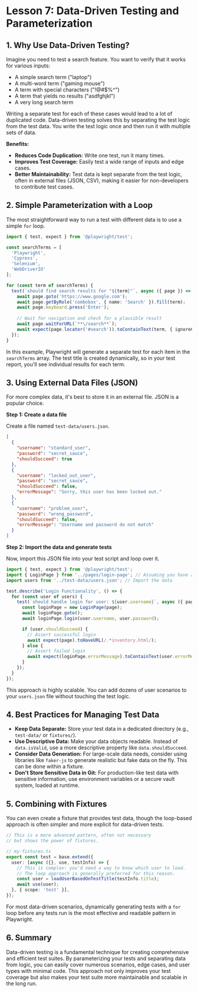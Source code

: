 # Lesson 7: Data-Driven Testing and Parameterization

## 1. Why Use Data-Driven Testing?

Imagine you need to test a search feature. You want to verify that it works for various inputs:
- A simple search term ("laptop")
- A multi-word term ("gaming mouse")
- A term with special characters ("!@#$%^")
- A term that yields no results ("asdfghjkl")
- A very long search term

Writing a separate test for each of these cases would lead to a lot of duplicated code. Data-driven testing solves this by separating the test logic from the test data. You write the test logic once and then run it with multiple sets of data.

**Benefits:**
- **Reduces Code Duplication:** Write one test, run it many times.
- **Improves Test Coverage:** Easily test a wide range of inputs and edge cases.
- **Better Maintainability:** Test data is kept separate from the test logic, often in external files (JSON, CSV), making it easier for non-developers to contribute test cases.

## 2. Simple Parameterization with a Loop

The most straightforward way to run a test with different data is to use a simple `for` loop.

```typescript
import { test, expect } from '@playwright/test';

const searchTerms = [
  'Playwright',
  'Cypress',
  'Selenium',
  'WebDriverIO'
];

for (const term of searchTerms) {
  test(`should find search results for "${term}"`, async ({ page }) => {
    await page.goto('https://www.google.com');
    await page.getByRole('combobox', { name: 'Search' }).fill(term);
    await page.keyboard.press('Enter');
    
    // Wait for navigation and check for a plausible result
    await page.waitForURL(`**\/search**`);
    await expect(page.locator('#search')).toContainText(term, { ignoreCase: true });
  });
}
```

In this example, Playwright will generate a separate test for each item in the `searchTerms` array. The test title is created dynamically, so in your test report, you'll see individual results for each term.

## 3. Using External Data Files (JSON)

For more complex data, it's best to store it in an external file. JSON is a popular choice.

**Step 1: Create a data file**

Create a file named `test-data/users.json`.

```json
[
  {
    "username": "standard_user",
    "password": "secret_sauce",
    "shouldSucceed": true
  },
  {
    "username": "locked_out_user",
    "password": "secret_sauce",
    "shouldSucceed": false,
    "errorMessage": "Sorry, this user has been locked out."
  },
  {
    "username": "problem_user",
    "password": "wrong_password",
    "shouldSucceed": false,
    "errorMessage": "Username and password do not match"
  }
]
```

**Step 2: Import the data and generate tests**

Now, import this JSON file into your test script and loop over it.

```typescript
import { test, expect } from '@playwright/test';
import { LoginPage } from '../pages/login-page'; // Assuming you have a LoginPage POM
import users from '../test-data/users.json'; // Import the data

test.describe('Login Functionality', () => {
  for (const user of users) {
    test(`should handle login for user: ${user.username}`, async ({ page }) => {
      const loginPage = new LoginPage(page);
      await loginPage.goto();
      await loginPage.login(user.username, user.password);

      if (user.shouldSucceed) {
        // Assert successful login
        await expect(page).toHaveURL(/.*inventory.html/);
      } else {
        // Assert failed login
        await expect(loginPage.errorMessage).toContainText(user.errorMessage!);
      }
    });
  }
});
```

This approach is highly scalable. You can add dozens of user scenarios to your `users.json` file without touching the test logic.

## 4. Best Practices for Managing Test Data

- **Keep Data Separate:** Store your test data in a dedicated directory (e.g., `test-data/` or `fixtures/`).
- **Use Descriptive Data:** Make your data objects readable. Instead of `data.isValid`, use a more descriptive property like `data.shouldSucceed`.
- **Consider Data Generation:** For large-scale data needs, consider using libraries like `faker-js` to generate realistic but fake data on the fly. This can be done within a fixture.
- **Don't Store Sensitive Data in Git:** For production-like test data with sensitive information, use environment variables or a secure vault system, loaded at runtime.

## 5. Combining with Fixtures

You can even create a fixture that provides test data, though the loop-based approach is often simpler and more explicit for data-driven tests.

```typescript
// This is a more advanced pattern, often not necessary
// but shows the power of fixtures.

// my-fixtures.ts
export const test = base.extend({
  user: [async ({}, use, testInfo) => {
    // This is complex: you'd need a way to know which user to load.
    // The loop approach is generally preferred for this reason.
    const user = loadUserBasedOnTestTitle(testInfo.title);
    await use(user);
  }, { scope: 'test' }],
});
```
For most data-driven scenarios, dynamically generating tests with a `for` loop before any tests run is the most effective and readable pattern in Playwright.

## 6. Summary

Data-driven testing is a fundamental technique for creating comprehensive and efficient test suites. By parameterizing your tests and separating data from logic, you can easily cover numerous scenarios, edge cases, and user types with minimal code. This approach not only improves your test coverage but also makes your test suite more maintainable and scalable in the long run.